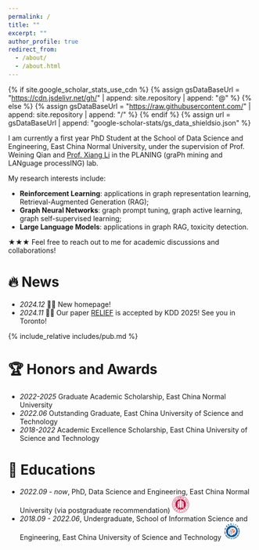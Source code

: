 ```yaml
---
permalink: /
title: ""
excerpt: ""
author_profile: true
redirect_from: 
  - /about/
  - /about.html
---
```


{% if site.google_scholar_stats_use_cdn %}
{% assign gsDataBaseUrl = "https://cdn.jsdelivr.net/gh/" | append: site.repository | append: "@" %}
{% else %}
{% assign gsDataBaseUrl = "https://raw.githubusercontent.com/" | append: site.repository | append: "/" %}
{% endif %}
{% assign url = gsDataBaseUrl | append: "google-scholar-stats/gs_data_shieldsio.json" %}

<span class='anchor' id='about-me'></span>

I am currently a first year PhD Student at the School of Data Science and Engineering, East China Normal University, under the supervision of Prof. Weining Qian and [Prof. Xiang Li](https://lixiang3776.github.io/) in the PLANING (graPh mining and LANguage processING) lab.

My research interests include:
- **Reinforcement Learning**: applications in graph representation learning, Retrieval-Augmented Generation (RAG);
- **Graph Neural Networks**: graph prompt tuning, graph active learning, graph self-supervised learning;
- **Large Language Models**: applications in graph RAG, toxicity detection.
<!-- My research interests include data mining, especially graph mining. The research work I have been involved in encompasses heterogeneous graph mining and weakly supervised learning on graphs. -->
<!-- Currently I am exploring the integration of Large Language Models (LLMs) with Graph Neural Networks (GNNs). -->

<!-- https://scholar.google.com.hk/citations?user=EH6ntM0AAAAJ&hl=zh-CN&oi=ao -->

★★★ Feel free to reach out to me for academic discussions and collaborations!


<span class='anchor' id='publications'></span>

# 🔥 News

- *2024.12* 🎉🎉 New homepage!
- *2024.11* 🥂🥂 Our paper [RELIEF](https://arxiv.org/pdf/2408.03195) is accepted by KDD 2025! See you in Toronto!

{% include_relative includes/pub.md %}


# 🏆 Honors and Awards
- *2022-2025* Graduate Academic Scholarship, East China Normal University
- *2022.06* Outstanding Graduate, East China University of Science and Technology
- *2018-2022* Academic Excellence Scholarship, East China University of Science and Technology 


# 📖 Educations
- *2022.09 - now*, PhD, Data Science and Engineering, East China Normal University (via postgraduate recommendation) <img src='./images/logos/ecnu.png' style='width: 2.5em;'>
- *2018.09 - 2022.06*, Undergraduate, School of Information Science and Engineering, East China University of Science and Technology  <img src='./images/logos/ecust.png' style='width: 2.5em;'>

<!-- # 💬 Invited Talks
- *2021.06*, Lorem ipsum dolor sit amet, consectetur adipiscing elit. Vivamus ornare aliquet ipsum, ac tempus justo dapibus sit amet. 
- *2021.03*, Lorem ipsum dolor sit amet, consectetur adipiscing elit. Vivamus ornare aliquet ipsum, ac tempus justo dapibus sit amet.  \| [\[video\]](https://github.com/) -->

<!-- # 💻 Internships -->
<!-- - *2023.11 - now* NLP Research Intern, NLP Group, Shanghai AI Laboratory <img src='./images/logos/shailab-logo.svg' style='width: 1.90em;'>, Shanghai, China. -->